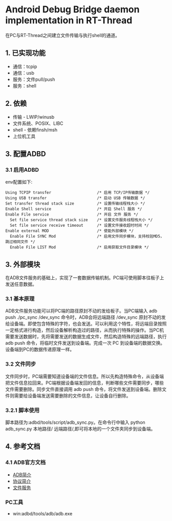 # Android Debug Bridge daemon implementation in RT-Thread

在PC与RT-Thread之间建立文件传输与执行shell的通道。

## 1. 已实现功能
- 通信：tcpip
- 通信：usb
- 服务：文件pull/push
- 服务：shell

## 2. 依赖

- 传输 - LWIP/winusb
- 文件系统、POSIX、LIBC
- shell - 依赖finsh/msh 
- 上位机工具

## 3. 配置ADBD

### 3.1 启用ADBD
env配置如下:

```
Using TCPIP transfer                    /* 启用 TCP/IP传输数据 */
Using USB transfer                      /* 启动 USB 传输数据 */
Set transfer thread stack size          /* 设置传输线程栈大小 */
Enable Shell service                    /* 开启 Shell 服务 */
Enable File service                     /* 开启 文件 服务 */
  Set file service thread stack size    /* 设置文件服务线程栈大小 */
  Set file service receive timeout      /* 设置文件接收超时时间 */
Enable external MOD                     /* 使能外部模块 */
  Enable File SYNC Mod                  /* 启用文件同步模块，支持校验MD5，跳过相同文件 */
  Enable File LIST Mod                  /* 启用获取文件目录模块 */
```

## 3. 外部模块

在ADB文件服务的基础上，实现了一套数据传输机制。PC端可使用脚本往板子上发送任意数据。

### 3.1 基本原理

ADB文件服务功能可以将PC端的路径原封不动的发给板子。当PC端输入 adb push ./pc_sync /dev_sync 命令时，ADB会将远端路径 /dev_sync 原封不动的发给设备端。即使包含特殊的字符，也会发送。可以利用这个特性，将远端目录按照一定格式进行构造，然后设备解析构造过的路径，从而执行特殊的操作。当PC机需要发送数据时，先将需要发送的数据生成文件，然后构造特殊的远端路径，执行 adb push 命令，将临时文件发送到设备端。完成一次 PC 到设备端的数据交换。设备端到PC的数据传递原理一样。

### 3.2 文件同步

文件同步时，PC端需要知道设备端的文件信息。所以先构造特殊命令，从设备端把文件信息拉回来。PC端根据设备端发回的信息，判断哪些文件需要同步，哪些文件需要删除。同步文件直接调用 adb push 命令，将文件发送到设备端。删除文件则需要给设备端发送需要删除的文件信息，让设备自行删除。

### 3.2.1 脚本使用

脚本路径为:adbd/tools/script/adb_sync.py。在命令行中输入 python adb_sync.py 本地路径/ 远端路径/,即可将本地的一个文件夹同步到设备端。

## 4. 参考文档

### 4.1 ADB官方文档

- [ADB简介](docs/OVERVIEW.TXT)
- [协议简介](docs/PROTOCOL.TXT)
- [文件服务](docs/SYNC.TXT)

### PC工具

- win:adbd/tools/adb/adb.exe
